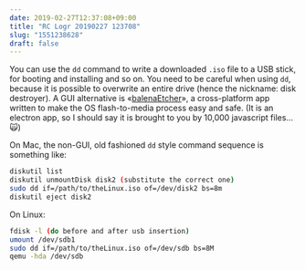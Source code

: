 ```yaml
---
date: 2019-02-27T12:37:08+09:00
title: "RC Logr 20190227 123708"
slug: "1551238628"
draft: false
---
```


You can use the `dd` command to write a downloaded `.iso` file to a USB stick, for booting and installing and so on. You need to be careful when using `dd`, because it is possible to overwrite an entire drive (hence the nickname: disk destroyer). A GUI alternative is «[balenaEtcher](https://www.balena.io/etcher/)», a cross-platform app written to make the OS flash-to-media process easy and safe. (It is an electron app, so I should say it is brought to you by 10,000 javascript files... 🙀)

On Mac, the non-GUI, old fashioned `dd` style command sequence is something like: 

```sh
diskutil list
diskutil unmountDisk disk2 (substitute the correct one)
sudo dd if=/path/to/theLinux.iso of=/dev/disk2 bs=8m
diskutil eject disk2
```

On Linux: 

```sh
fdisk -l (do before and after usb insertion)
umount /dev/sdb1
sudo dd if=/path/to/theLinux.iso of=/dev/sdb bs=8M
qemu -hda /dev/sdb
```
